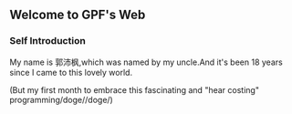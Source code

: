 
## Welcome to GPF's Web
 



### Self Introduction

<p>My name is 郭沛枫,which was named by my uncle.And it's been 18 years since I came to this lovely world.

<p>(But my first month to embrace this fascinating and "hear costing" programming/doge//doge/)


